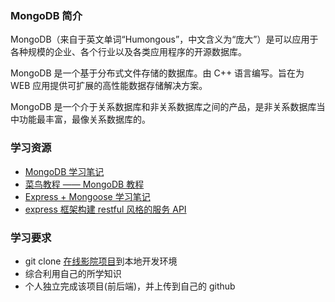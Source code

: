### MongoDB 简介

MongoDB（来自于英文单词“Humongous”，中文含义为“庞大”）是可以应用于各种规模的企业、各个行业以及各类应用程序的开源数据库。

MongoDB 是一个基于分布式文件存储的数据库。由 C++ 语言编写。旨在为 WEB 应用提供可扩展的高性能数据存储解决方案。

MongoDB 是一个介于关系数据库和非关系数据库之间的产品，是非关系数据库当中功能最丰富，最像关系数据库的。

### 学习资源

* [MongoDB 学习笔记](http://www.togoblog.cn/post/learn-mongodb/)
* [菜鸟教程 —— MongoDB 教程](http://www.runoob.com/mongodb/mongodb-tutorial.html)
* [Express + Mongoose 学习笔记](http://www.togoblog.cn/post/express-mongoose/)
* [express 框架构建 restful 风格的服务 API](https://shimo.im/doc/qyB2QZMEihQGgCN7)

### 学习要求

* git clone [在线影院项目](https://github.com/CoolCodeTribe/MovieTheatre.git)到本地开发环境
* 综合利用自己的所学知识
* 个人独立完成该项目(前后端)，并上传到自己的 github
